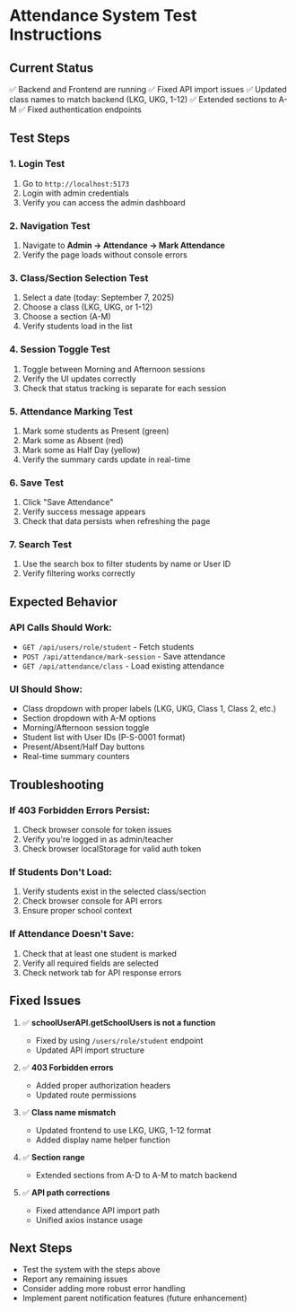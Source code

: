 # Attendance System Test Instructions

## Current Status
✅ Backend and Frontend are running
✅ Fixed API import issues
✅ Updated class names to match backend (LKG, UKG, 1-12)
✅ Extended sections to A-M 
✅ Fixed authentication endpoints

## Test Steps

### 1. Login Test
1. Go to `http://localhost:5173`
2. Login with admin credentials
3. Verify you can access the admin dashboard

### 2. Navigation Test
1. Navigate to **Admin → Attendance → Mark Attendance**
2. Verify the page loads without console errors

### 3. Class/Section Selection Test
1. Select a date (today: September 7, 2025)
2. Choose a class (LKG, UKG, or 1-12)
3. Choose a section (A-M)
4. Verify students load in the list

### 4. Session Toggle Test
1. Toggle between Morning and Afternoon sessions
2. Verify the UI updates correctly
3. Check that status tracking is separate for each session

### 5. Attendance Marking Test
1. Mark some students as Present (green)
2. Mark some as Absent (red) 
3. Mark some as Half Day (yellow)
4. Verify the summary cards update in real-time

### 6. Save Test
1. Click "Save Attendance"
2. Verify success message appears
3. Check that data persists when refreshing the page

### 7. Search Test
1. Use the search box to filter students by name or User ID
2. Verify filtering works correctly

## Expected Behavior

### API Calls Should Work:
- `GET /api/users/role/student` - Fetch students
- `POST /api/attendance/mark-session` - Save attendance
- `GET /api/attendance/class` - Load existing attendance

### UI Should Show:
- Class dropdown with proper labels (LKG, UKG, Class 1, Class 2, etc.)
- Section dropdown with A-M options
- Morning/Afternoon session toggle
- Student list with User IDs (P-S-0001 format)
- Present/Absent/Half Day buttons
- Real-time summary counters

## Troubleshooting

### If 403 Forbidden Errors Persist:
1. Check browser console for token issues
2. Verify you're logged in as admin/teacher
3. Check browser localStorage for valid auth token

### If Students Don't Load:
1. Verify students exist in the selected class/section
2. Check browser console for API errors
3. Ensure proper school context

### If Attendance Doesn't Save:
1. Check that at least one student is marked
2. Verify all required fields are selected
3. Check network tab for API response errors

## Fixed Issues

1. ✅ **schoolUserAPI.getSchoolUsers is not a function**
   - Fixed by using `/users/role/student` endpoint
   - Updated API import structure

2. ✅ **403 Forbidden errors**
   - Added proper authorization headers
   - Updated route permissions

3. ✅ **Class name mismatch**
   - Updated frontend to use LKG, UKG, 1-12 format
   - Added display name helper function

4. ✅ **Section range**
   - Extended sections from A-D to A-M to match backend

5. ✅ **API path corrections**
   - Fixed attendance API import path
   - Unified axios instance usage

## Next Steps
- Test the system with the steps above
- Report any remaining issues
- Consider adding more robust error handling
- Implement parent notification features (future enhancement)
